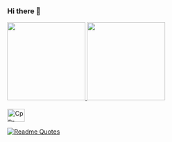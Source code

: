 ### Hi there 👋

<!--
**Francis1408/Francis1408** is a ✨ _special_ ✨ repository because its `README.md` (this file) appears on your GitHub profile.

Here are some ideas to get you started:

- 🔭 I’m currently working on ...
- 🌱 I’m currently learning ...
- 👯 I’m looking to collaborate on ...
- 🤔 I’m looking for help with ...
- 💬 Ask me about ...
- 📫 How to reach me: ...
- 😄 Pronouns: ...
- ⚡ Fun fact: ...
-->

<div>
  <a href="https://github.com/Francis1408">
  <img height="180em" src="https://github-readme-stats.vercel.app/api?username=Francis1408&show_icons=true&theme=algolia&include_all_commits=true&count_private=true"/>
  <img height="180em" src="https://github-readme-stats.vercel.app/api/top-langs/?username=Francis1408&layout=compact&langs_count=16&theme=algolia"/> 
</div>
  
<div style="display: inline_block"><br>
  <img align="center" alt="Cpp-icon" height="30" width="40" src="https://cdn.jsdelivr.net/gh/devicons/devicon/icons/cplusplus/cplusplus-original.svg">
    
</div>
 


[![Readme Quotes](https://quotes-github-readme.vercel.app/api?type=horizontal&theme=algolia&quote=MyQuote&author=eu)](https://github.com/piyushsuthar/github-readme-quotes)
